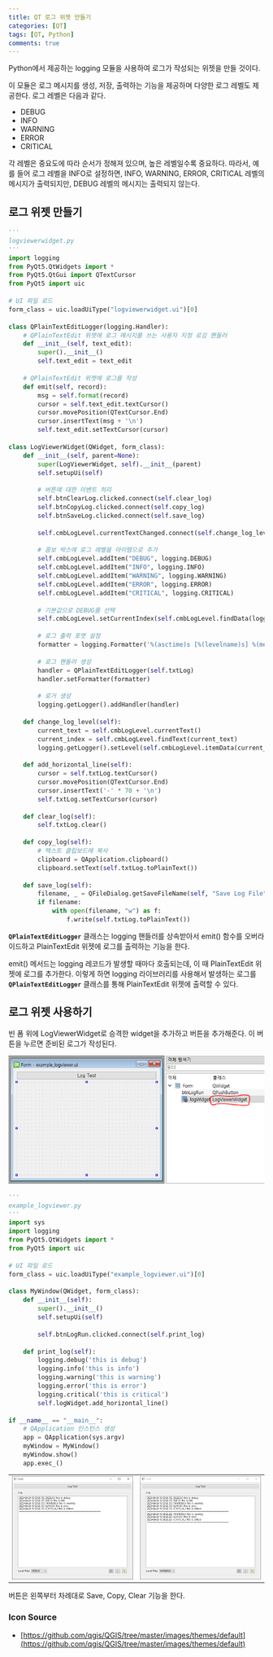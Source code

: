 ```yaml
---
title: QT 로그 위젯 만들기
categories: [QT]
tags: [QT, Python]
comments: true
---
```


Python에서 제공하는 logging 모듈을 사용하여 로그가 작성되는 위젯을 만들 것이다.

이 모듈은 로그 메시지를 생성, 저장, 출력하는 기능을 제공하며 다양한 로그 레벨도 제공한다. 로그 레벨은 다음과 같다.

- DEBUG
- INFO
- WARNING
- ERROR
- CRITICAL

각 레벨은 중요도에 따라 순서가 정해져 있으며, 높은 레벨일수록 중요하다. 따라서, 예를 들어 로그 레벨을 INFO로 설정하면, INFO, WARNING, ERROR, CRITICAL 레벨의 메시지가 출력되지만, DEBUG 레벨의 메시지는 출력되지 않는다.

## 로그 위젯 만들기

```python
'''
logviewerwidget.py
'''
import logging
from PyQt5.QtWidgets import *
from PyQt5.QtGui import QTextCursor
from PyQt5 import uic

# UI 파일 로드
form_class = uic.loadUiType("logviewerwidget.ui")[0]

class QPlainTextEditLogger(logging.Handler):
    # QPlainTextEdit 위젯에 로그 메시지를 쓰는 사용자 지정 로깅 핸들러
    def __init__(self, text_edit):
        super().__init__()
        self.text_edit = text_edit

    # QPlainTextEdit 위젯에 로그를 작성
    def emit(self, record):
        msg = self.format(record)
        cursor = self.text_edit.textCursor()
        cursor.movePosition(QTextCursor.End)
        cursor.insertText(msg + '\n')
        self.text_edit.setTextCursor(cursor)

class LogViewerWidget(QWidget, form_class):
    def __init__(self, parent=None):
        super(LogViewerWidget, self).__init__(parent)
        self.setupUi(self)

        # 버튼에 대한 이벤트 처리
        self.btnClearLog.clicked.connect(self.clear_log)
        self.btnCopyLog.clicked.connect(self.copy_log)
        self.btnSaveLog.clicked.connect(self.save_log)

        self.cmbLogLevel.currentTextChanged.connect(self.change_log_level)

        # 콤보 박스에 로그 레벨을 아이템으로 추가
        self.cmbLogLevel.addItem("DEBUG", logging.DEBUG)
        self.cmbLogLevel.addItem("INFO", logging.INFO)
        self.cmbLogLevel.addItem("WARNING", logging.WARNING)
        self.cmbLogLevel.addItem("ERROR", logging.ERROR)
        self.cmbLogLevel.addItem("CRITICAL", logging.CRITICAL)

        # 기본값으로 DEBUG를 선택
        self.cmbLogLevel.setCurrentIndex(self.cmbLogLevel.findData(logging.DEBUG))

        # 로그 출력 포맷 설정
        formatter = logging.Formatter('%(asctime)s [%(levelname)s] %(message)s')

        # 로그 핸들러 생성
        handler = QPlainTextEditLogger(self.txtLog)
        handler.setFormatter(formatter)

        # 로거 생성
        logging.getLogger().addHandler(handler)

    def change_log_level(self):
        current_text = self.cmbLogLevel.currentText()
        current_index = self.cmbLogLevel.findText(current_text)
        logging.getLogger().setLevel(self.cmbLogLevel.itemData(current_index))

    def add_horizontal_line(self):
        cursor = self.txtLog.textCursor()
        cursor.movePosition(QTextCursor.End)
        cursor.insertText('-' * 70 + '\n')
        self.txtLog.setTextCursor(cursor)

    def clear_log(self):
        self.txtLog.clear()

    def copy_log(self):
        # 텍스트 클립보드에 복사
        clipboard = QApplication.clipboard()
        clipboard.setText(self.txtLog.toPlainText())

    def save_log(self):
        filename, _ = QFileDialog.getSaveFileName(self, "Save Log File", "", "Text Files (*.txt)")
        if filename:
            with open(filename, "w") as f:
                f.write(self.txtLog.toPlainText())
```

**`QPlainTextEditLogger`** 클래스는 logging 핸들러를 상속받아서 emit() 함수를 오버라이드하고 PlainTextEdit 위젯에 로그를 출력하는 기능을 한다.

emit() 메서드는 logging 레코드가 발생할 때마다 호출되는데, 이 때 PlainTextEdit 위젯에 로그를 추가한다. 이렇게 하면 logging 라이브러리를 사용해서 발생하는 로그를 **`QPlainTextEditLogger`** 클래스를 통해 PlainTextEdit 위젯에 출력할 수 있다.

## 로그 위젯 사용하기

빈 폼 위에 LogViewerWidget로 승격한 widget을 추가하고 버튼을 추가해준다. 이 버튼을 누르면 준비된 로그가 작성된다.

![qt_log_1](/assets/img/post/qt_log_1.png)

```python
'''
example_logviewer.py
'''
import sys
import logging
from PyQt5.QtWidgets import *
from PyQt5 import uic

# UI 파일 로드
form_class = uic.loadUiType("example_logviewer.ui")[0]

class MyWindow(QWidget, form_class):
    def __init__(self):
        super().__init__()
        self.setupUi(self)

        self.btnLogRun.clicked.connect(self.print_log)

    def print_log(self):
        logging.debug('this is debug')
        logging.info('this is info')
        logging.warning('this is warning')
        logging.error('this is error')
        logging.critical('this is critical')
        self.logWidget.add_horizontal_line()

if __name__ == "__main__":
    # QApplication 인스턴스 생성
    app = QApplication(sys.argv)
    myWindow = MyWindow()
    myWindow.show()
    app.exec_()
```

|                                            |                                            |
| ------------------------------------------ | ------------------------------------------ |
| ![qt_log_2](/assets/img/post/qt_log_2.png) | ![qt_log_3](/assets/img/post/qt_log_3.png) |

버튼은 왼쪽부터 차례대로 Save, Copy, Clear 기능을 한다.

### Icon Source

- [https://github.com/qgis/QGIS/tree/master/images/themes/default](https://github.com/qgis/QGIS/tree/master/images/themes/default)

